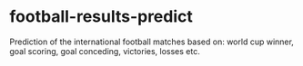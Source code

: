 # football-results-predict
Prediction of the international football matches based on: world cup winner, goal scoring, goal conceding, victories, losses etc.

